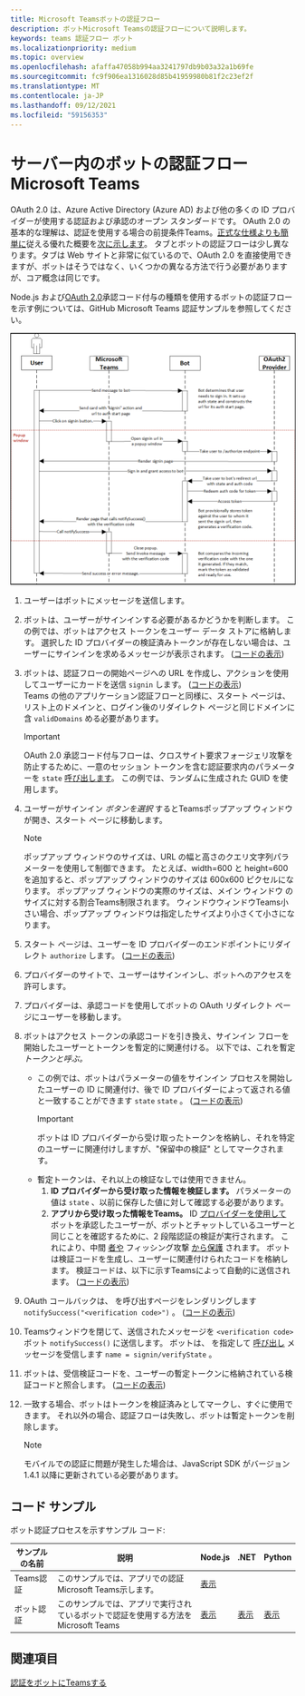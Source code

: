 ```yaml
---
title: Microsoft Teamsボットの認証フロー
description: ボットMicrosoft Teamsの認証フローについて説明します。
keywords: teams 認証フロー ボット
ms.localizationpriority: medium
ms.topic: overview
ms.openlocfilehash: afaffa47058b994aa3241797db9b03a32a1b69fe
ms.sourcegitcommit: fc9f906ea1316028d85b41959980b81f2c23ef2f
ms.translationtype: MT
ms.contentlocale: ja-JP
ms.lasthandoff: 09/12/2021
ms.locfileid: "59156353"
---
```

# <a name="authentication-flow-for-bots-in-microsoft-teams"></a>サーバー内のボットの認証フロー Microsoft Teams

OAuth 2.0 は、Azure Active Directory (Azure AD) および他の多くの ID プロバイダーが使用する認証および承認のオープン スタンダードです。 OAuth 2.0 の基本的な理解は、認証を使用する場合の前提条件Teams。[正式な仕様よりも簡単に](https://aaronparecki.com/oauth-2-simplified/)従える優れた概要を[次に示します](https://oauth.net/2/)。 タブとボットの認証フローは少し異なります。タブは Web サイトと非常に似ているので、OAuth 2.0 を直接使用できますが、ボットはそうではなく、いくつかの異なる方法で行う必要がありますが、コア概念は同じです。

Node.js および[OAuth 2.0](https://oauth.net/2/grant-types/authorization-code/)承認コード付与の種類を使用するボットの認証フローを示す例については、GitHub Microsoft Teams 認証サンプルを参照してください。 [](https://github.com/OfficeDev/Microsoft-Teams-Samples/tree/main/samples/app-auth/nodejs)

![ボット認証シーケンス図](../../../assets/images/authentication/bot_auth_sequence_diagram.png)

1. ユーザーはボットにメッセージを送信します。
2. ボットは、ユーザーがサインインする必要があるかどうかを判断します。
   この例では、ボットはアクセス トークンをユーザー データ ストアに格納します。 選択した ID プロバイダーの検証済みトークンが存在しない場合は、ユーザーにサインインを求めるメッセージが表示されます。 ([コードの表示](https://github.com/OfficeDev/microsoft-teams-sample-auth-node/blob/469952a26d618dbf884a3be53c7d921cc580b1e2/src/utils/AuthenticationUtils.ts#L58-L76))
3. ボットは、認証フローの開始ページへの URL を作成し、アクションを使用してユーザーにカードを送信 `signin` します。 ([コードの表示](https://github.com/OfficeDev/microsoft-teams-sample-auth-node/blob/469952a26d618dbf884a3be53c7d921cc580b1e2/src/dialogs/BaseIdentityDialog.ts#L160-L190))</br>
    Teams の他のアプリケーション認証フローと同様に、スタート ページは、リスト上のドメインと、ログイン後のリダイレクト ページと同じドメインに含 `validDomains` める必要があります。
    > [!IMPORTANT] 
    > OAuth 2.0 承認コード付与フローは、クロスサイト要求フォージェリ攻撃を防止するために、一意のセッション トークンを含む認証要求内のパラメーターを `state` [呼び出します](https://en.wikipedia.org/wiki/Cross-site_request_forgery)。 この例では、ランダムに生成された GUID を使用します。
4. ユーザーがサインイン *ボタンを選択* するとTeamsポップアップ ウィンドウが開き、スタート ページに移動します。
   > [!NOTE]
   > ポップアップ ウィンドウのサイズは、URL の幅と高さのクエリ文字列パラメーターを使用して制御できます。 たとえば、width=600 と height=600 を追加すると、ポップアップ ウィンドウのサイズは 600x600 ピクセルになります。 ポップアップ ウィンドウの実際のサイズは、メイン ウィンドウ のサイズに対する割合Teams制限されます。 ウィンドウウィンドウTeams小さい場合、ポップアップ ウィンドウは指定したサイズより小さくて小さになります。

5. スタート ページは、ユーザーを ID プロバイダーのエンドポイントにリダイレクト `authorize` します。 ([コードの表示](https://github.com/OfficeDev/microsoft-teams-sample-auth-node/blob/469952a26d618dbf884a3be53c7d921cc580b1e2/public/html/auth-start.html#L51-L56))
6. プロバイダーのサイトで、ユーザーはサインインし、ボットへのアクセスを許可します。
7. プロバイダーは、承認コードを使用してボットの OAuth リダイレクト ページにユーザーを移動します。
8. ボットはアクセス トークンの承認コードを引き換え、サインイン フローを開始したユーザーとトークンを暫定的に関連付ける。 以下では、これを暫定 *トークンと呼ぶ。*
    * この例では、ボットはパラメーターの値をサインイン プロセスを開始したユーザーの ID に関連付け、後で ID プロバイダーによって返される値と一致することができます `state` `state` 。 ([コードの表示](https://github.com/OfficeDev/microsoft-teams-sample-auth-node/blob/469952a26d618dbf884a3be53c7d921cc580b1e2/src/AuthBot.ts#L70-L99))
      > [!IMPORTANT] 
      > ボットは ID プロバイダーから受け取ったトークンを格納し、それを特定のユーザーに関連付けしますが、"保留中の検証" としてマークされます。 
    * 暫定トークンは、それ以上の検証なしでは使用できません。
      1. **ID プロバイダーから受け取った情報を検証します。** パラメーターの値は `state` 、以前に保存した値に対して確認する必要があります。 
      1. **アプリから受け取った情報をTeams。** ID [プロバイダーを使用して](https://en.wikipedia.org/wiki/Man-in-the-middle_attack) ボットを承認したユーザーが、ボットとチャットしているユーザーと同じことを確認するために、2 段階認証の検証が実行されます。 これにより、中間 [者や](https://en.wikipedia.org/wiki/Man-in-the-middle_attack) フィッシング攻撃 [から保護](https://en.wikipedia.org/wiki/Phishing) されます。 ボットは検証コードを生成し、ユーザーに関連付けられたコードを格納します。 検証コードは、以下に示すTeamsによって自動的に送信されます。 ([コードの表示](https://github.com/OfficeDev/microsoft-teams-sample-auth-node/blob/469952a26d618dbf884a3be53c7d921cc580b1e2/src/AuthBot.ts#L100-L113))
9. OAuth コールバックは、 を呼び出すページをレンダリングします `notifySuccess("<verification code>")` 。 ([コードの表示](https://github.com/OfficeDev/microsoft-teams-sample-auth-node/blob/master/src/views/oauth-callback-success.hbs))
10. Teamsウィンドウを閉じて、送信されたメッセージを `<verification code>` ボット `notifySuccess()` に送信します。 ボットは、 を指定して [呼び出し](/bot-framework/dotnet/bot-builder-dotnet-activities#invoke) メッセージを受信します `name = signin/verifyState` 。
11. ボットは、受信検証コードを、ユーザーの暫定トークンに格納されている検証コードと照合します。 ([コードの表示](https://github.com/OfficeDev/microsoft-teams-sample-auth-node/blob/469952a26d618dbf884a3be53c7d921cc580b1e2/src/dialogs/BaseIdentityDialog.ts#L127-L140))
12. 一致する場合、ボットはトークンを検証済みとしてマークし、すぐに使用できます。 それ以外の場合、認証フローは失敗し、ボットは暫定トークンを削除します。

    > [!NOTE]
    > モバイルでの認証に問題が発生した場合は、JavaScript SDK がバージョン 1.4.1 以降に更新されている必要があります。

## <a name="code-sample"></a>コード サンプル

ボット認証プロセスを示すサンプル コード:

| **サンプルの名前** | **説明** | **Node.js** | **.NET** | **Python** |
|-----------------|----------------|--------------|----------|-----------|
| Teams認証 | このサンプルでは、アプリでの認証Microsoft Teams示します。 | [表示](https://github.com/OfficeDev/microsoft-teams-sample-auth-node) | | |
| ボット認証 | このサンプルでは、アプリで実行されているボットで認証を使用する方法をMicrosoft Teams | [表示](https://github.com/microsoft/BotBuilder-Samples/tree/main/samples/javascript_nodejs/46.teams-auth) | [表示](https://github.com/microsoft/BotBuilder-Samples/tree/main/samples/csharp_dotnetcore/46.teams-auth) | [表示](https://github.com/microsoft/BotBuilder-Samples/tree/main/samples/python/46.teams-auth)

## <a name="see-also"></a>関連項目

[認証をボットにTeamsする](add-authentication.md)
